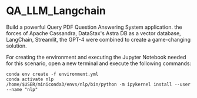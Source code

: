 # QA_LLM_Langchain
Build a powerful Query PDF Question Answering System application.  the forces of Apache Cassandra, DataStax's Astra DB  as a vector database, LangChain, Streamlit, the  GPT-4 were combined  to create a game-changing solution.


For creating the environment and executing the Jupyter Notebook needed for this scenario, open a new terminal and execute the following commands:  

```
conda env create -f environment.yml
conda activate nlp
/home/$USER/miniconda3/envs/nlp/bin/python -m ipykernel install --user --name "nlp"
```
